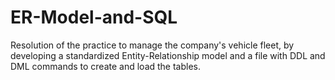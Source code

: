 # ER-Model-and-SQL
Resolution of the practice to manage the company's vehicle fleet, by developing a standardized Entity-Relationship model and a file with DDL and DML commands to create and load the tables.
